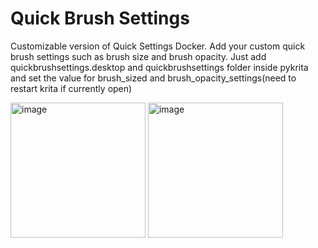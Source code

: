 # Quick Brush Settings
Customizable version of Quick Settings Docker. Add your custom quick brush settings such as brush size and brush opacity. Just add quickbrushsettings.desktop and quickbrushsettings folder inside pykrita and set the value for brush_sized and brush_opacity_settings(need to restart krita if currently open)

<img width="216" alt="image" src="https://github.com/stalemartyr/quickbrushsettings/assets/5483695/4e1a2884-4a59-4801-b67c-aaf80cd7d0c7">
<img width="216" alt="image" src="https://github.com/stalemartyr/quickbrushsettings/assets/5483695/86b8c616-9585-4460-8c38-18e46ff9c159">


